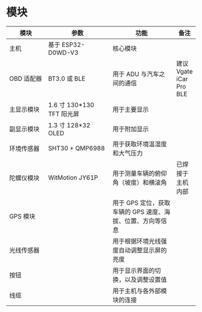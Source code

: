 # 模块

<table data-full-width="false"><thead><tr><th width="134">模块</th><th width="223">参数</th><th width="258">功能</th><th>备注</th></tr></thead><tbody><tr><td>主机</td><td>基于 ESP32-D0WD-V3</td><td>核心模块</td><td></td></tr><tr><td>OBD 适配器</td><td>BT3.0 或 BLE</td><td>用于 ADU 与汽车之间的通信</td><td>建议 Vgate iCar Pro BLE</td></tr><tr><td>主显示模块</td><td>1.6 寸 130*130 TFT 阳光屏</td><td>用于主要显示</td><td></td></tr><tr><td>副显示模块</td><td>1.3 寸 128*32 OLED</td><td>用于附加显示</td><td></td></tr><tr><td>环境传感器</td><td>SHT30 + QMP6988</td><td>用于获取环境温湿度和大气压力</td><td></td></tr><tr><td>陀螺仪模块</td><td>WitMotion JY61P</td><td>用于测量车辆的俯仰角（坡度）和横滚角</td><td>已焊接于主机内部</td></tr><tr><td>GPS 模块</td><td></td><td>用于 GPS 定位，获取车辆的 GPS 速度、海拔、位置、方向等信息</td><td></td></tr><tr><td>光线传感器</td><td></td><td>用于根据环境光线强度自动调整显示屏的亮度</td><td></td></tr><tr><td>按钮</td><td></td><td>用于显示界面的切换，以及调整设置值</td><td></td></tr><tr><td>线缆</td><td></td><td>用于主机与各外部模块的连接</td><td></td></tr></tbody></table>
